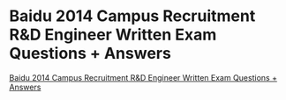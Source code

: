 # Baidu 2014 Campus Recruitment R&D Engineer Written Exam Questions + Answers
[Baidu 2014 Campus Recruitment R&D Engineer Written Exam Questions + Answers](https://aiwithcloud.com/2022/09/15/baidu_2014_campus_recruitment_rd_engineer_written_exam_questions__answers/)
